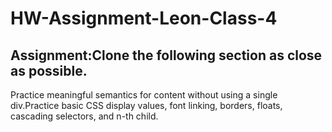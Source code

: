# HW-Assignment-Leon-Class-4

<h2>Assignment:Clone the following section as close as possible.</h2>

<p> Practice meaningful semantics for content without using a single div.Practice basic CSS display values, font linking, borders, floats, cascading selectors, and n-th child.</p>
